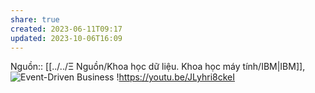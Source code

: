 ```yaml
---
share: true
created: 2023-06-11T09:17
updated: 2023-10-06T16:09
---
```

Nguồn:: [[../../Ξ Nguồn/Khoa học dữ liệu. Khoa học máy tính/IBM|IBM]], ![Event-Driven Business](https://youtu.be/p8DA_ca86-c)
!https://youtu.be/JLyhri8ckeI 
